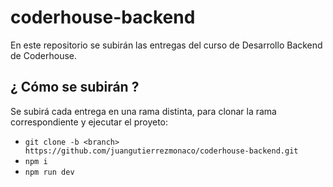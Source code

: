 # coderhouse-backend
En este repositorio se subirán las entregas del curso de Desarrollo Backend de Coderhouse.

## ¿ Cómo se subirán ?
Se subirá cada entrega en una rama distinta, para clonar la rama correspondiente y ejecutar el proyeto:
- `git clone -b <branch> https://github.com/juangutierrezmonaco/coderhouse-backend.git`
- `npm i`
- `npm run dev`
